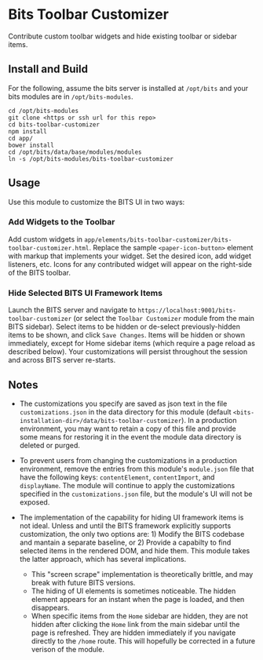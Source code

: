 # Bits Toolbar Customizer

Contribute custom toolbar widgets and hide existing toolbar or sidebar items.

## Install and Build

For the following, assume the bits server is installed at `/opt/bits` and your bits modules are in `/opt/bits-modules`.
```
cd /opt/bits-modules
git clone <https or ssh url for this repo>
cd bits-toolbar-customizer
npm install
cd app/
bower install
cd /opt/bits/data/base/modules/modules
ln -s /opt/bits-modules/bits-toolbar-customizer
```
## Usage

Use this module to customize the BITS UI in two ways:

### Add Widgets to the Toolbar

Add custom widgets in `app/elements/bits-toolbar-customizer/bits-toolbar-customizer.html`. Replace the sample `<paper-icon-button>` element with markup that implements your widget. Set the desired icon, add widget listeners, etc. Icons for any contributed widget will appear on the right-side of the BITS toolbar.

### Hide Selected BITS UI Framework Items
 
Launch the BITS server and navigate to `https://localhost:9001/bits-toolbar-customizer` (or select the `Toolbar Customizer` module from the main BITS sidebar). Select items to be hidden or de-select previously-hidden items to be shown, and click `Save Changes`. Items will be hidden or shown immediately, except for Home sidebar items (which require a page reload as described below). Your customizations will persist throughout the session and across BITS server re-starts.

## Notes

* The customizations you specify are saved as json text in the file `customizations.json` in the data directory for this module (default `<bits-installation-dir>/data/bits-toolbar-customizer`). In a production environment, you may want to retain a copy of this file and provide some means for restoring it in the event the module data directory is deleted or purged.
* To prevent users from changing the customizations in a production environment, remove the entries from this module's `module.json` file that have the following keys: `contentElement`, `contentImport`, and `displayName`. The module will continue to apply the customizations specified in the `customizations.json` file, but the module's UI will not be exposed.
* The implementation of the capability for hiding UI framework items is not ideal. Unless and until the BITS framework explicitly supports customization, the only two options are: 1) Modify the BITS codebase and mantain a separate baseline, or 2) Provide a capabilty to find selected items in the rendered DOM, and hide them. This module takes the latter approach, which has several implications.

  * This "screen scrape" implementation is theoretically brittle, and may break with future BITS versions.
  * The hiding of UI elements is sometimes noticeable. The hidden element appears for an instant when the page is loaded, and then disappears.
  * When specific items from the `Home` sidebar are hidden, they are not hidden after clicking the `Home` link from the main sidebar until the page is refreshed. They are hidden immediately if you navigate directly to the `/home` route. This will hopefully be corrected in a future verison of the module.


